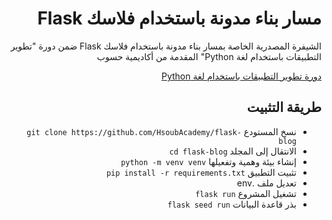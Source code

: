 <div dir="rtl">
<h1> مسار بناء مدونة باستخدام فلاسك Flask </h1>
<p>الشيفرة المصدرية الخاصة بمسار بناء مدونة باستخدام فلاسك Flask ضمن دورة "تطوير التطبيقات باستخدام لغة Python" المقدمة من أكاديمية حسوب</p>

<div>
<a href="https://academy.hsoub.com/learn/python-application-development/">دورة تطوير التطبيقات باستخدام لغة Python</a>
</div>
<h2> طريقة التثبيت </h2>
<ul>
  <li>نسخ المستودع <code>git clone https://github.com/HsoubAcademy/flask-blog</code></li>
  <li>الانتقال إلى المجلد <code>cd flask-blog</code></li>
  <li>إنشاء بيئة وهمية وتفعيلها <code>python -m venv venv</code></li>
  <li>تثبيت التطبيق <code>pip install -r requirements.txt</code></li>
  <li>تعديل ملف .env </li>
  <li>تشغيل المشروع <code>flask run</code></li>
  <li>بذر قاعدة البيانات <code>flask seed run</code></li>
</ul>
</div>
